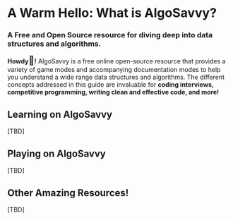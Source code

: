 # **A Warm Hello:** What is AlgoSavvy?
### A Free and Open Source resource for diving deep into data structures and algorithms.

**Howdy<span style="font-size:20px">👋</span>!** AlgoSavvy is a free online open-source resource that provides a variety of game modes and accompanying documentation modes to help you understand a wide range data structures and algorithms. The different concepts addressed in this guide are invaluable for **coding interviews, competitive programming, writing clean and effective code, and more!**


## Learning on AlgoSavvy
[TBD]
## Playing on AlgoSavvy
[TBD]
## Other Amazing Resources!
[TBD]